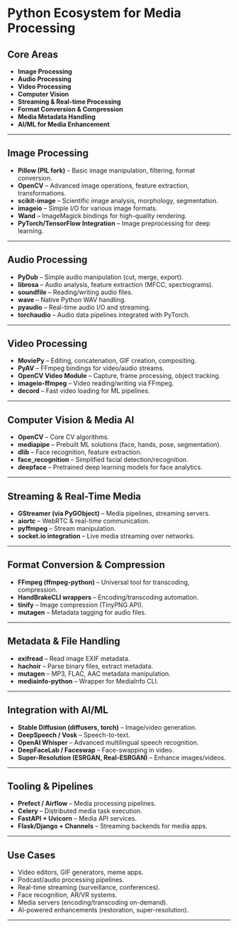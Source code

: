 
# Python Ecosystem for Media Processing

## Core Areas

* **Image Processing**
* **Audio Processing**
* **Video Processing**
* **Computer Vision**
* **Streaming & Real-time Processing**
* **Format Conversion & Compression**
* **Media Metadata Handling**
* **AI/ML for Media Enhancement**

---

## Image Processing

* **Pillow (PIL fork)** – Basic image manipulation, filtering, format conversion.
* **OpenCV** – Advanced image operations, feature extraction, transformations.
* **scikit-image** – Scientific image analysis, morphology, segmentation.
* **imageio** – Simple I/O for various image formats.
* **Wand** – ImageMagick bindings for high-quality rendering.
* **PyTorch/TensorFlow Integration** – Image preprocessing for deep learning.

---

## Audio Processing

* **PyDub** – Simple audio manipulation (cut, merge, export).
* **librosa** – Audio analysis, feature extraction (MFCC, spectrograms).
* **soundfile** – Reading/writing audio files.
* **wave** – Native Python WAV handling.
* **pyaudio** – Real-time audio I/O and streaming.
* **torchaudio** – Audio data pipelines integrated with PyTorch.

---

## Video Processing

* **MoviePy** – Editing, concatenation, GIF creation, compositing.
* **PyAV** – FFmpeg bindings for video/audio streams.
* **OpenCV Video Module** – Capture, frame processing, object tracking.
* **imageio-ffmpeg** – Video reading/writing via FFmpeg.
* **decord** – Fast video loading for ML pipelines.

---

## Computer Vision & Media AI

* **OpenCV** – Core CV algorithms.
* **mediapipe** – Prebuilt ML solutions (face, hands, pose, segmentation).
* **dlib** – Face recognition, feature extraction.
* **face\_recognition** – Simplified facial detection/recognition.
* **deepface** – Pretrained deep learning models for face analytics.

---

## Streaming & Real-Time Media

* **GStreamer (via PyGObject)** – Media pipelines, streaming servers.
* **aiortc** – WebRTC & real-time communication.
* **pyffmpeg** – Stream manipulation.
* **socket.io integration** – Live media streaming over networks.

---

## Format Conversion & Compression

* **FFmpeg (ffmpeg-python)** – Universal tool for transcoding, compression.
* **HandBrakeCLI wrappers** – Encoding/transcoding automation.
* **tinify** – Image compression (TinyPNG API).
* **mutagen** – Metadata tagging for audio files.

---

## Metadata & File Handling

* **exifread** – Read image EXIF metadata.
* **hachoir** – Parse binary files, extract metadata.
* **mutagen** – MP3, FLAC, AAC metadata manipulation.
* **mediainfo-python** – Wrapper for MediaInfo CLI.

---

## Integration with AI/ML

* **Stable Diffusion (diffusers, torch)** – Image/video generation.
* **DeepSpeech / Vosk** – Speech-to-text.
* **OpenAI Whisper** – Advanced multilingual speech recognition.
* **DeepFaceLab / Faceswap** – Face-swapping in video.
* **Super-Resolution (ESRGAN, Real-ESRGAN)** – Enhance images/videos.

---

## Tooling & Pipelines

* **Prefect / Airflow** – Media processing pipelines.
* **Celery** – Distributed media task execution.
* **FastAPI + Uvicorn** – Media API services.
* **Flask/Django + Channels** – Streaming backends for media apps.

---

## Use Cases

* Video editors, GIF generators, meme apps.
* Podcast/audio processing pipelines.
* Real-time streaming (surveillance, conferences).
* Face recognition, AR/VR systems.
* Media servers (encoding/transcoding on-demand).
* AI-powered enhancements (restoration, super-resolution).

---

